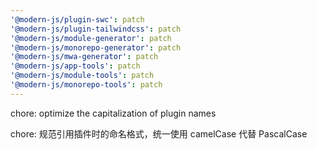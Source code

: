 ```yaml
---
'@modern-js/plugin-swc': patch
'@modern-js/plugin-tailwindcss': patch
'@modern-js/module-generator': patch
'@modern-js/monorepo-generator': patch
'@modern-js/mwa-generator': patch
'@modern-js/app-tools': patch
'@modern-js/module-tools': patch
'@modern-js/monorepo-tools': patch
---
```


chore: optimize the capitalization of plugin names

chore: 规范引用插件时的命名格式，统一使用 camelCase 代替 PascalCase
